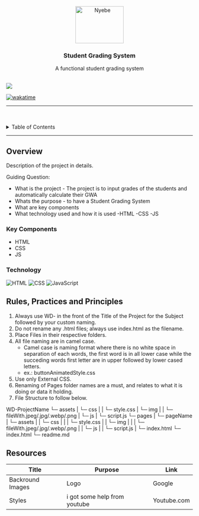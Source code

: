 <a name="readme-top">

<br/>

<br />
<div align="center">
  <a href="https://github.com/ckhole25">
  <!-- TODO: If you want to add logo or banner you can add it here -->
    <img src="./assets/img/readme.jpg" alt="Nyebe" width="130" height="100">
  </a>
<!-- TODO: Change Title to the name of the title of your Project -->
  <h3 align="center">Student Grading System</h3>
</div>
<!-- TODO: Make a short description -->
<div align="center">
  A functional student grading system
</div>

<br />

<!-- TODO: Change the zyx-0314 into your github username  -->
<!-- TODO: Change the WD-Template-Project into the same name of your folder -->
![](https://visit-counter.vercel.app/counter.png?page=ckhole25/AWD--SEATWORK-1-CINEMA-RESERVATION-HIPOLITO-CLARENCE-KHOLE-25)

[![wakatime](https://wakatime.com/badge/user/018dd99a-4985-4f98-8216-6ca6fe2ce0f8/project/63501637-9a31-42f0-960d-4d0ab47977f8.svg)](https://wakatime.com/badge/user/018dd99a-4985-4f98-8216-6ca6fe2ce0f8/project/63501637-9a31-42f0-960d-4d0ab47977f8)

---

<br />
<br />

<!-- TODO: If you want to add more layers for your readme -->
<details>
  <summary>Table of Contents</summary>
  <ol>
    <li>
      <a href="#overview">Overview</a>
      <ol>
        <li>
          <a href="#key-components">Key Components</a>
        </li>
        <li>
          <a href="#technology">Technology</a>
        </li>
      </ol>
    </li>
    <li>
      <a href="#rule,-practices-and-principles">Rules, Practices and Principles</a>
    </li>
    <li>
      <a href="#resources">Resources</a>
    </li>
  </ol>
</details>

---

## Overview

<!-- TODO: To be changed -->
<!-- The following are just sample -->
Description of the project in details.

Guiding Question:
- What is the project - The project is to input grades of the students and automatically calculate their GWA
- Whats the purpose - to have a Student Grading System
- What are key components
- What technology used and how it is used
-HTML
-CSS
-JS
### Key Components
<!-- TODO: List of Key Components -->
<!-- The following are just sample -->
- HTML
- CSS
- JS

### Technology
<!-- TODO: List of Technology Used -->
![HTML](https://img.shields.io/badge/HTML-E34F26?style=for-the-badge&logo=html5&logoColor=white)
![CSS](https://img.shields.io/badge/CSS-1572B6?style=for-the-badge&logo=css3&logoColor=white)
![JavaScript](https://img.shields.io/badge/JavaScript-F7DF1E?style=for-the-badge&logo=javascript&logoColor=white)

## Rules, Practices and Principles
1. Always use WD- in the front of the Title of the Project for the Subject followed by your custom naming.
2. Do not rename any .html files; always use index.html as the filename.
3. Place Files in their respective folders.
4. All file naming are in camel case.
   - Camel case is naming format where there is no white space in separation of each words, the first word is in all lower case while the succeding words first letter are in upper followed by lower cased letters.
   - ex.: buttonAnimatedStyle.css
5. Use only External CSS.
6. Renaming of Pages folder names are a must, and relates to what it is doing or data it holding.
7. File Structure to follow below.

WD-ProjectName
└─ assets
|   └─ css
|   |   └─ style.css
|   └─ img
|   |   └─ fileWith.jpeg/.jpg/.webp/.png
|   └─ js
|       └─ script.js
└─ pages
|  └─ pageName
|     └─ assets
|     |  └─ css
|     |  |  └─ style.css
|     |  └─ img
|     |  |  └─ fileWith.jpeg/.jpg/.webp/.png
|     |  └─ js
|     |     └─ script.js
|     └─ index.html
└─ index.html
└─ readme.md

## Resources

<!-- TODO: Add References -->
| Title | Purpose | Link |
|-|-|-|
| Backround Images | Logo | Google |
| Styles | i got some help from youtube | Youtube.com |
